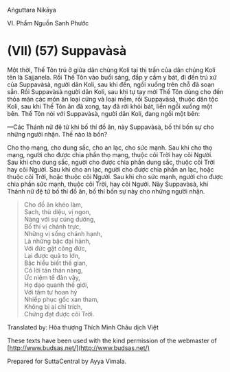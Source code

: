  

Aṅguttara Nikāya

VI. Phẩm Nguồn Sanh Phước

# (VII) (57) Suppavàsà

Một thời, Thế Tôn trú ở giữa dân chúng Koli tại thị trấn của dân chúng Koli tên là Sajjanela. Rồi Thế Tôn vào buổi sáng, đắp y cầm y bát, đi đến trú xứ của Suppavàsà, người dân Koli, sau khi đến, ngồi xuống trên chỗ đã soạn sẵn. Rồi Suppavàsà người dân Koli, sau khi tự tay mời Thế Tôn dùng cho đến thỏa mãn các món ăn loại cứng và loại mềm, rồi Suppavàsà, thuộc dân tộc Koli, sau khi Thế Tôn ăn đã xong, tay đã rời khỏi bát, liền ngồi xuống một bên. Thế Tôn nói với Suppavàsà, người dân Koli, đang ngồi một bên:

—Các Thánh nữ đệ tử khi bố thí đồ ăn, này Suppavàsà, bố thí bốn sự cho những người nhận. Thế nào là bốn?

Cho thọ mạng, cho dung sắc, cho an lạc, cho sức mạnh. Sau khi cho thọ mạng, người cho được chia phần thọ mạng, thuộc cõi Trời hay cõi Người. Sau khi cho dung sắc, người cho được chia phần dung sắc, thuộc cõi Trời hay cõi Người. Sau khi cho an lạc, người cho được chia phần an lạc, hoặc thuộc cõi Trời, hoặc thuộc cõi Người. Sau khi cho sức mạnh, người cho được chia phần sức mạnh, thuộc cõi Trời, hay cõi Người. Này Suppavàsà, khi Thánh nữ đệ tử bố thí đồ ăn, bố thí bốn sự này cho những người nhận.

> Cho đồ ăn khéo làm,  
> Sạch, thù diệu, vị ngon,  
> Nàng với sự cúng dường,  
> Bố thí vị chánh trực,  
> Những vị sống chánh hạnh,  
> Là những bậc đại hành,  
> Với đức gặt công đức,  
> Lại được quả to lớn,  
> Bậc hiểu biết thế gian,  
> Có lời tán thán nàng,  
> Ức niệm tế đàn vậy,  
> Họ dạo quanh thế giới,  
> Với tâm tư hoan hỷ  
> Nhiếp phục gốc xan tham,  
> Không bị ai chỉ trích,  
> Chứng đạt được cõi Trời.

Translated by: Hòa thượng Thích Minh Châu dịch Việt

These texts have been used with the kind permission of the webmaster of [http://www.budsas.net/](http://www.budsas.net/)

Prepared for SuttaCentral by Ayya Vimala.